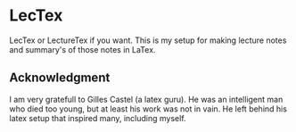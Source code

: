 # LecTex
LecTex or LectureTex if you want.
This is my setup for making lecture notes and summary's of those notes in LaTex.

## Acknowledgment
I am very gratefull to Gilles Castel (a latex guru).
He was an intelligent man who died too young, but at least his work was not in vain. 
He left behind his latex setup that inspired many, including myself.
